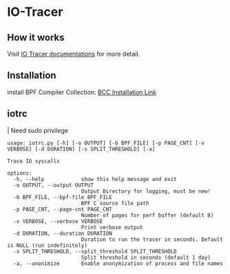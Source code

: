 # IO-Tracer

## How it works
Visit [IO Tracer documentations](https://raflyhangga.github.io/iotracerdocs/) for more detail.

## Installation
install BPF Compiler Collection: [BCC Installation Link](https://github.com/iovisor/bcc/blob/master/INSTALL.md)  

## iotrc
| Need sudo privilege
```
usage: iotrc.py [-h] [-o OUTPUT] [-b BPF_FILE] [-p PAGE_CNT] [-v VERBOSE] [-d DURATION] [-s SPLIT_THRESHOLD] [-a]

Trace IO syscalls

options:
  -h, --help            show this help message and exit
  -o OUTPUT, --output OUTPUT
                        Output Directory for logging, must be new!
  -b BPF_FILE, --bpf-file BPF_FILE
                        BPF C source file path
  -p PAGE_CNT, --page-cnt PAGE_CNT
                        Number of pages for perf buffer (default 8)
  -v VERBOSE, --verbose VERBOSE
                        Print verbose output
  -d DURATION, --duration DURATION
                        Duration to run the tracer in seconds. Default is NULL (run indefinitely)
  -s SPLIT_THRESHOLD, --split_threshold SPLIT_THRESHOLD
                        Split threshold in seconds (default 1 day)
  -a, --anonimize       Enable anonymization of process and file names
```